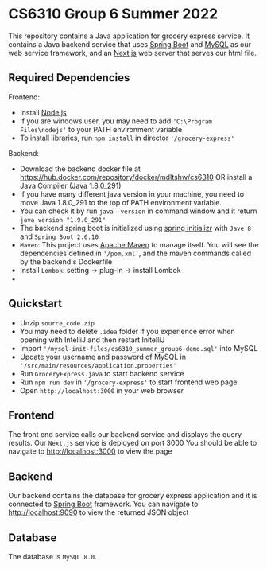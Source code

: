 # CS6310 Group 6 Summer 2022

This repository contains a Java application for grocery express service. It contains a Java backend service that uses [Spring Boot](https://spring.io/projects/spring-boot) and [MySQL](https://https://www.mysql.com/) as our web service framework, and an [Next.js](https://nextjs.org/) web server that serves our html file.

## Required Dependencies 
Frontend:
* Install [Node.js](https://nodejs.org/en/)
* If you are windows user, you may need to add `'C:\Program Files\nodejs'` to your PATH environment variable
* To install libraries, run `npm install` in director `'/grocery-express'` <br>

Backend:
* Download the backend docker file at https://hub.docker.com/repository/docker/mdltshw/cs6310
OR install a Java Compiler (Java 1.8.0_291)
* If you have many different java version in your machine, you need to move Java 1.8.0_291 to the top of PATH environment variable.
* You can check it by run `java -version` in command window and it return `java version "1.9.0_291"`
* The backend spring boot is initialized using [spring initializr](https://start.spring.io/) with `Jave 8` and `Spring Boot 2.6.10`
* `Maven`: This project uses [Apache Maven](https://maven.apache.org/) to manage itself. 
You will see the dependencies defined in `'/pom.xml'`, and the maven commands called by the backend's Dockerfile
* Install `Lombok`: setting -> plug-in -> install Lombok
* 

## Quickstart
* Unzip `source_code.zip`
* You may need to delete `.idea` folder if you experience error when opening with IntelliJ and then restart InitelliJ
* Import `'/mysql-init-files/cs6310_summer_group6-demo.sql'` into MySQL
* Update your username and password of MySQL in `'/src/main/resources/application.properties'`
* Run `GroceryExpress.java` to start backend service
* Run `npm run dev` in `'/grocery-express'` to start frontend web page
* Open `http://localhost:3000` in your web browser

## Frontend
The front end service calls our backend service and displays the query results. Our `Next.js` service is deployed on port 3000
You should be able to navigate to [http://localhost:3000](http://localhost:3000) to view the page

## Backend
Our backend contains the database for grocery express application and it is connected to [Spring Boot](https://spring.io/projects/spring-boot) framework.
You can navigate to [http://localhost:9090](http://localhost:9090) to view the returned JSON object

## Database
The database is `MySQL 8.0`. 




